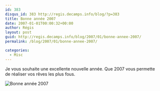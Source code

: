 ```yaml
---
id: 383
disqus_id: 383 http://regis.decamps.info/blog/?p=383
title: Bonne année 2007
date: 2007-01-01T00:00:32+00:00
author: Régis
layout: post
guid: http://regis.decamps.info/blog/2007/01/bonne-annee-2007/
permalink: /blog/2007/01/bonne-annee-2007/

categories:
  - Misc
---
```

Je vous souhaite une excellente nouvelle année. Que 2007 vous permette de réaliser vos rêves les plus fous.

<img id="image382" src="/blog/wp-content/uploads/2007/01/bond_moi.jpg" alt="Bonne année 2007" />

